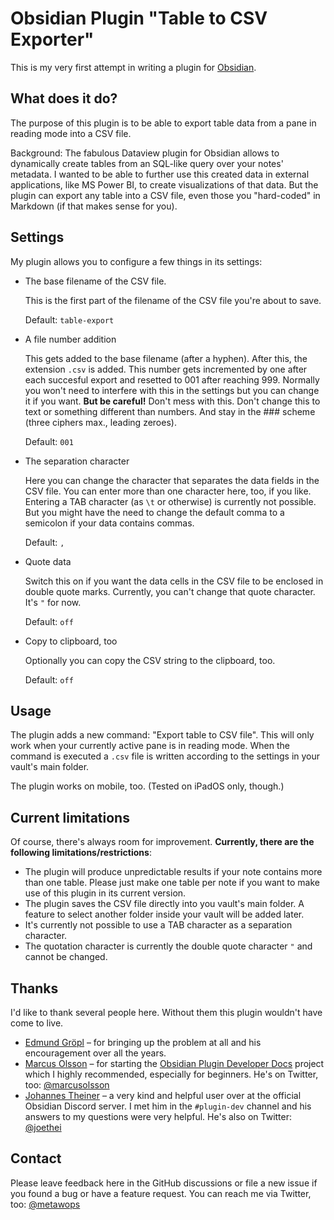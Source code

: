 # Obsidian Plugin "Table to CSV Exporter"

This is my very first attempt in writing a plugin for [Obsidian](https://obsidian.md).

## What does it do?

The purpose of this plugin is to be able to export table data from a pane in reading mode into a CSV file.

Background: The fabulous Dataview plugin for Obsidian allows to dynamically create tables from an SQL-like query over your notes' metadata.
I wanted to be able to further use this created data in external applications, like MS Power BI, to create visualizations of that data.
But the plugin can export any table into a CSV file, even those you "hard-coded" in Markdown (if that makes sense for you).

## Settings

My plugin allows you to configure a few things in its settings:

* The base filename of the CSV file.

   This is the first part of the filename of the CSV file you're about to save.

   Default: `table-export`

* A file number addition

   This gets added to the base filename (after a hyphen). After this, the extension `.csv` is added.
   This number gets incremented by one after each succesful export and resetted to 001 after reaching 999.
   Normally you won't need to interfere with this in the settings but you can change it if you want. 
   **But be careful!** Don't mess with this. Don't change this to text or something different than numbers. And stay in the ### scheme (three ciphers max., leading zeroes).

   Default: `001`

* The separation character

   Here you can change the character that separates the data fields in the CSV file. You can enter more than one character here, too, if you like. Entering a TAB character (as `\t` or otherwise) is currently not possible. But you might have the need to change the default comma to a semicolon if your data contains commas.

   Default: `,`

* Quote data

   Switch this on if you want the data cells in the CSV file to be enclosed in double quote marks. Currently, you can't change that quote character. It's `"` for now.

   Default: `off`

* Copy to clipboard, too

   Optionally you can copy the CSV string to the clipboard, too.
   
   Default: `off`

## Usage

The plugin adds a new command: "Export table to CSV file". This will only work when your currently active pane is in reading mode. When the command is executed a `.csv` file is written according to the settings in your vault's main folder.

The plugin works on mobile, too. (Tested on iPadOS only, though.)

## Current limitations

Of course, there's always room for improvement. **Currently, there are the following limitations/restrictions**:

* The plugin will produce unpredictable results if your note contains more than one table. Please just make one table per note if you want to make use of this plugin in its current version.
* The plugin saves the CSV file directly into you vault's main folder. A feature to select another folder inside your vault will be added later.
* It's currently not possible to use a TAB character as a separation character.
* The quotation character is currently the double quote character `"` and cannot be changed.

## Thanks

I'd like to thank several people here. Without them this plugin wouldn't have come to live.

* [Edmund Gröpl](https://twitter.com/groepl) – for bringing up the problem at all and his encouragement over all the years.
* [Marcus Olsson](https://github.com/marcusolsson) – for starting the [Obsidian Plugin Developer Docs](https://marcus.se.net/obsidian-plugin-docs/) project which I highly recommended, especially for beginners. He's on Twitter, too: [@marcusolsson](https://twitter.com/marcusolsson)
* [Johannes Theiner](https://github.com/joethei) – a very kind and helpful user over at the official Obsidian Discord server. I met him in the `#plugin-dev` channel and his answers to my questions were very helpful. He's also on Twitter: [@joethei](https://twitter.com/joethei)

## Contact

Please leave feedback here in the GitHub discussions or file a new issue if you found a bug or have a feature request.
You can reach me via Twitter, too: [@metawops](https://twitter.com/metawops)
